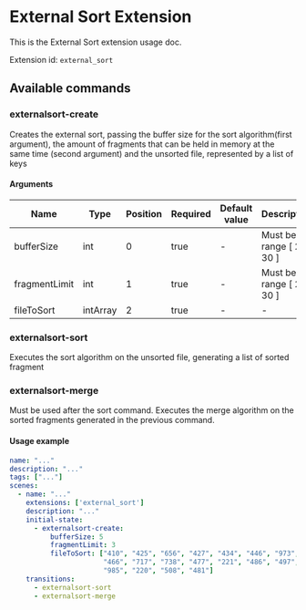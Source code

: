 # External Sort Extension

This is the External Sort extension usage doc.

Extension id: `external_sort`

## Available commands

### externalsort-create

Creates the external sort, passing the buffer size for the sort algorithm(first argument), the amount of fragments that can be held in memory at the same time (second argument) and the unsorted file, represented
by a list of keys

#### Arguments

| Name          | Type     | Position | Required | Default value | Description                |
|---------------|----------|----------|----------|---------------|----------------------------|
| bufferSize    | int      | 0        | true     | -             | Must be in range [ 2, 30 ] |
| fragmentLimit | int      | 1        | true     | -             | Must be in range [ 2, 30 ] |
| fileToSort    | intArray | 2        | true     | -             | -                          |

### externalsort-sort
Executes the sort algorithm on the unsorted file, generating a list of sorted fragment

### externalsort-merge
Must be used after the sort command. Executes the merge algorithm on the sorted fragments generated in the previous command.

#### Usage example

```yaml
name: "..."
description: "..."
tags: ["..."]
scenes:
  - name: "..."
    extensions: ['external_sort']
    description: "..."
    initial-state:
      - externalsort-create:
          bufferSize: 5
          fragmentLimit: 3
          fileToSort: ["410", "425", "656", "427", "434", "446", "973", "264", "453",
                       "466", "717", "738", "477", "221", "486", "497", "503", "62",
                       "985", "220", "508", "481"]
    transitions:
      - externalsort-sort
      - externalsort-merge
```